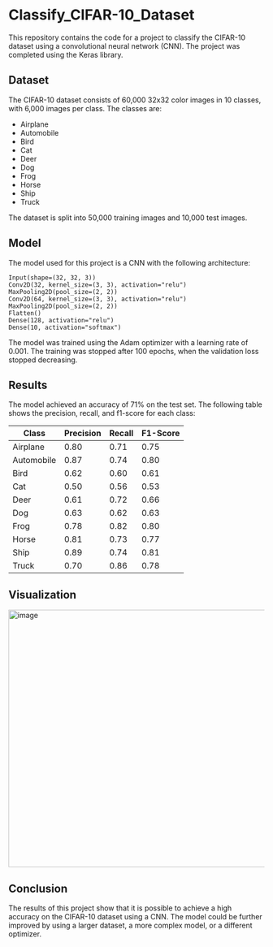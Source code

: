 # Classify_CIFAR-10_Dataset

This repository contains the code for a project to classify the CIFAR-10 dataset using a convolutional neural network (CNN). The project was completed using the Keras library.

## Dataset

The CIFAR-10 dataset consists of 60,000 32x32 color images in 10 classes, with 6,000 images per class. The classes are:

* Airplane
* Automobile
* Bird
* Cat
* Deer
* Dog
* Frog
* Horse
* Ship
* Truck

The dataset is split into 50,000 training images and 10,000 test images.

## Model

The model used for this project is a CNN with the following architecture:

```
Input(shape=(32, 32, 3))
Conv2D(32, kernel_size=(3, 3), activation="relu")
MaxPooling2D(pool_size=(2, 2))
Conv2D(64, kernel_size=(3, 3), activation="relu")
MaxPooling2D(pool_size=(2, 2))
Flatten()
Dense(128, activation="relu")
Dense(10, activation="softmax")
```

The model was trained using the Adam optimizer with a learning rate of 0.001. The training was stopped after 100 epochs, when the validation loss stopped decreasing.

## Results

The model achieved an accuracy of 71% on the test set. The following table shows the precision, recall, and f1-score for each class:

| Class | Precision | Recall | F1-Score |
|---|---|---|---|
| Airplane | 0.80 | 0.71 | 0.75 |
| Automobile | 0.87 | 0.74 | 0.80 |
| Bird | 0.62 | 0.60 | 0.61 |
| Cat | 0.50 | 0.56 | 0.53 |
| Deer | 0.61 | 0.72 | 0.66 |
| Dog | 0.63 | 0.62 | 0.63 |
| Frog | 0.78 | 0.82 | 0.80 |
| Horse | 0.81 | 0.73 | 0.77 |
| Ship | 0.89 | 0.74 | 0.81 |
| Truck | 0.70 | 0.86 | 0.78 |

## Visualization
<img width="507" alt="image" src="https://user-images.githubusercontent.com/88193038/236439485-52b94813-576d-4ead-8a6c-bb65fa700d3c.png">
 

## Conclusion 
 
The results of this project show that it is possible to achieve a high accuracy on the CIFAR-10 dataset using a CNN. The model could be further improved by using a larger dataset, a more complex model, or a different optimizer.
